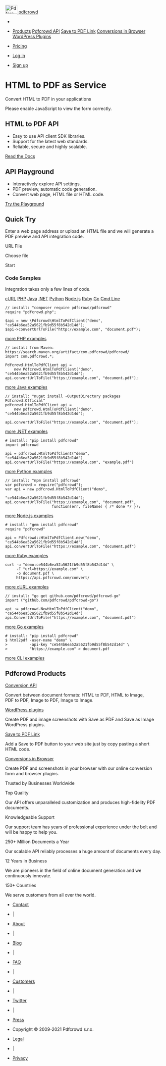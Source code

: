 [<img src="https://static.htmltopdf.dev/images/icon2.svg" alt="Pdfcrowd icon" class="d-inline-block align-baseline" width="39" height="28" /> <span id="brand-title"> pdfcrowd </span>](https://pdfcrowd.com/)

<span class="navbar-toggler-icon"></span>

-

- <a href="#" id="navbarDropdown" class="nav-link dropdown-toggle">Products</a>
  <a href="https://pdfcrowd.com/doc/api/" class="dropdown-item">Pdfcrowd API</a> <a href="https://pdfcrowd.com/save-to-pdf/" class="dropdown-item">Save to PDF Link</a> <a href="https://pdfcrowd.com/save-as-pdf-addon/" class="dropdown-item">Conversions in Browser</a> <a href="https://pdfcrowd.com/save-as-pdf-image-wordpress-plugin/" class="dropdown-item">WordPress Plugins</a>

- <a href="https://pdfcrowd.com/pricing/" class="nav-link">Pricing</a>
- <a href="https://pdfcrowd.com/user/sign_in/" class="nav-link">Log in</a>
- <a href="https://pdfcrowd.com/user/sign_up/" class="nav-link">Sign up</a>

# HTML to PDF as Service

Convert HTML to PDF in your applications

Please enable JavaScript to view the form correctly.

## HTML to PDF API

- Easy to use API client SDK libraries.
- Support for the latest web standards.
- Reliable, secure and highly scalable.

<a href="https://pdfcrowd.com/doc/api/" class="btn btn-outline-primary">Read the Docs</a>

## API Playground

- Interactively explore API settings.
- PDF preview, automatic code generation.
- Convert web page, HTML file or HTML code.

<a href="https://pdfcrowd.com/playground/html-to-pdf/" class="btn btn-outline-primary">Try the Playground</a>

## Quick Try

Enter a web page address or upload an HTML file and we will generate a PDF preview and API integration code.

URL File

Choose file

Start

### Code Samples

Integration takes only a few lines of code.

<a href="#nav-curl" class="nav-item nav-link active">cURL</a> <a href="#nav-php" class="nav-item nav-link">PHP</a> <a href="#nav-java" class="nav-item nav-link">Java</a> <a href="#nav-dotnet" class="nav-item nav-link">.NET</a> <a href="#nav-python" class="nav-item nav-link">Python</a> <a href="#nav-nodejs" class="nav-item nav-link">Node.js</a> <a href="#nav-ruby" class="nav-item nav-link">Ruby</a> <a href="#nav-go" class="nav-item nav-link">Go</a> <a href="#nav-cli" class="nav-item nav-link">Cmd Line</a>

    // install: "composer require pdfcrowd/pdfcrowd"
    require "pdfcrowd.php";

    $api = new \Pdfcrowd\HtmlToPdfClient("demo", "ce544b6ea52a5621fb9d55f8b542d14d");
    $api->convertUrlToFile("http://example.com", "document.pdf");

[more PHP examples](https://pdfcrowd.com/doc/api/html-to-pdf/php/)

    // install from Maven: https://search.maven.org/artifact/com.pdfcrowd/pdfcrowd/
    import com.pdfcrowd.*;

    Pdfcrowd.HtmlToPdfClient api =
        new Pdfcrowd.HtmlToPdfClient("demo", "ce544b6ea52a5621fb9d55f8b542d14d");
    api.convertUrlToFile("https://example.com", "document.pdf");

[more Java examples](https://pdfcrowd.com/doc/api/html-to-pdf/java/)

    // install: "nuget install -OutputDirectory packages Pdfcrowd.Official"
    pdfcrowd.HtmlToPdfClient api =
        new pdfcrowd.HtmlToPdfClient("demo", "ce544b6ea52a5621fb9d55f8b542d14d");

    api.convertUrlToFile("https://example.com", "document.pdf");

[more .NET examples](https://pdfcrowd.com/doc/api/html-to-pdf/dotnet/)

    # install: "pip install pdfcrowd"
    import pdfcrowd

    api = pdfcrowd.HtmlToPdfClient("demo", "ce544b6ea52a5621fb9d55f8b542d14d")
    api.convertUrlToFile("https://example.com", "example.pdf")

[more Python examples](https://pdfcrowd.com/doc/api/html-to-pdf/python/)

    // install: "npm install pdfcrowd"
    var pdfcrowd = require("pdfcrowd");
    var api = new pdfcrowd.HtmlToPdfClient("demo",
                                           "ce544b6ea52a5621fb9d55f8b542d14d");
    api.convertUrlToFile("https://example.com", "document.pdf",
                         function(err, fileName) { /* done */ });

[more Node.js examples](https://pdfcrowd.com/doc/api/html-to-pdf/nodejs/)

    # install: "gem install pdfcrowd"
    require "pdfcrowd"

    api = Pdfcrowd::HtmlToPdfClient.new("demo", "ce544b6ea52a5621fb9d55f8b542d14d")
    api.convertUrlToFile("https://example.com", "document.pdf")

[more Ruby examples](https://pdfcrowd.com/doc/api/html-to-pdf/ruby/)

    curl -u "demo:ce544b6ea52a5621fb9d55f8b542d14d" \
         -F "url=https://example.com" \
         -o document.pdf \
         https://api.pdfcrowd.com/convert/

[more cURL examples](https://pdfcrowd.com/doc/api/html-to-pdf/http/)

    // install: "go get github.com/pdfcrowd/pdfcrowd-go"
    import ("github.com/pdfcrowd/pdfcrowd-go")

    api := pdfcrowd.NewHtmlToPdfClient("demo", "ce544b6ea52a5621fb9d55f8b542d14d")
    api.ConvertUrlToFile("https://example.com", "document.pdf")

[more Go examples](https://pdfcrowd.com/doc/api/html-to-pdf/go/)

    # install: "pip install pdfcrowd"
    $ html2pdf -user-name "demo" \
    >          -api-key "ce544b6ea52a5621fb9d55f8b542d14d" \
    >          "https://example.com" > document.pdf

[more CLI examples](https://pdfcrowd.com/doc/api/html-to-pdf/command-line/)

## Pdfcrowd Products

[Conversion API](https://pdfcrowd.com/doc/api/)

Convert between document formats: <span class="product">HTML to PDF</span>, <span class="product">HTML to Image</span>, <span class="product">PDF to PDF</span>, <span class="product">Image to PDF</span>, <span class="product">Image to Image</span>.

<a href="https://pdfcrowd.com/save-as-pdf-image-wordpress-plugin/" class="text-nowrap">WordPress plugins</a>

Create PDF and image screenshots with <span class="product">Save as PDF</span> and <span class="product">Save as Image</span> WordPress plugins.

<a href="https://pdfcrowd.com/save-to-pdf/" class="text-nowrap">Save to PDF Link</a>

Add a Save to PDF button to your web site just by copy pasting a short HTML code.

<a href="https://pdfcrowd.com/save-as-pdf-addon/" class="text-nowrap">Conversions in Browser</a>

Create PDF and screenshots in your browser with our online conversion form and browser plugins.

Trusted by Businesses Worldwide

Top Quality

Our API offers unparalleled customization and produces high-fidelity PDF documents.

Knowledgeable Support

Our support team has years of professional experience under the belt and will be happy to help you.

250+ Million Documents a Year

Our scalable API reliably processes a huge amount of documents every day.

12 Years in Business

We are pioneers in the field of online document generation and we continuously innovate.

150+ Countries

We serve customers from all over the world.

- <a href="https://pdfcrowd.com/contact/" class="footer-link">Contact</a>
- |
- <a href="https://pdfcrowd.com/about/" class="footer-link">About</a>
- |
- <a href="https://pdfcrowd.com/blog/" class="footer-link">Blog</a>
- |
- <a href="https://pdfcrowd.com/faq/" class="footer-link">FAQ</a>
- |
- <a href="https://pdfcrowd.com/customers/" class="footer-link">Customers</a>
- |
- <a href="http://twitter.com/pdfcrowd" class="footer-link">Twitter</a>
- |
- <a href="https://pdfcrowd.com/press/" class="footer-link">Press</a>

- Copyright © 2009-2021 Pdfcrowd s.r.o.
- <a href="https://pdfcrowd.com/legal/" class="footer-link">Legal</a>
- |
- <a href="https://pdfcrowd.com/privacy/" class="footer-link">Privacy</a>
